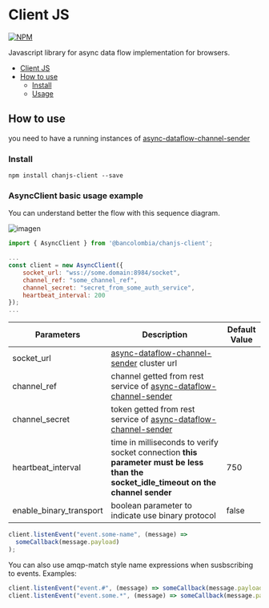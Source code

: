 # Client JS

[![NPM](https://nodei.co/npm/@bancolombia/chanjs-client.png?downloads=true&downloadRank=true&stars=true)](https://www.npmjs.com/package/@bancolombia/chanjs-client)

Javascript library for async data flow implementation for browsers.

- [Client JS](#client-js)
- [How to use](#how-to-use)
  - [Install](#install)
  - [Usage](#asyncClient-basic-usage-example)

## How to use

you need to have a running instances of [async-dataflow-channel-sender](https://github.com/bancolombia/async-dataflow/tree/master/channel-sender)

### Install

```npm
npm install chanjs-client --save
```

### AsyncClient basic usage example

You can understand better the flow with this sequence diagram.

![imagen](https://user-images.githubusercontent.com/12372370/137554898-0d652b9c-2598-4e1b-b681-554e0a9f00e7.png)

```javascript
import { AsyncClient } from '@bancolombia/chanjs-client';

...
const client = new AsyncClient({
    socket_url: "wss://some.domain:8984/socket",
    channel_ref: "some_channel_ref",
    channel_secret: "secret_from_some_auth_service",
    heartbeat_interval: 200
});
...
```

| **Parameters**          | Description                                                                                                                                   | Default Value |
| ----------------------- | --------------------------------------------------------------------------------------------------------------------------------------------- | ------------- |
| socket_url              | [async-dataflow-channel-sender](https://github.com/bancolombia/async-dataflow/tree/master/channel-sender) cluster url                         |               |
| channel_ref             | channel getted from rest service of [async-dataflow-channel-sender](https://github.com/bancolombia/async-dataflow/tree/master/channel-sender) |               |
| channel_secret          | token getted from rest service of [async-dataflow-channel-sender](https://github.com/bancolombia/async-dataflow/tree/master/channel-sender)   |               |
| heartbeat_interval      | time in milliseconds to verify socket connection **this parameter must be less than the socket_idle_timeout on the channel sender**           | 750           |
| enable_binary_transport | boolean parameter to indicate use binary protocol                                                                                             | false         |

```javascript
client.listenEvent("event.some-name", (message) =>
  someCallback(message.payload)
);
```

You can also use amqp-match style name expressions when susbscribing to events. Examples:

```javascript
client.listenEvent("event.#", (message) => someCallback(message.payload));
client.listenEvent("event.some.*", (message) => someCallback(message.payload));
```

